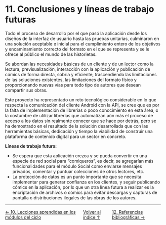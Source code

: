 # 11. Conclusiones y líneas de trabajo futuras

Todo el proceso de desarrollo por el que pasó la aplicación desde los diseños de la interfaz de usuario hasta las pruebas unitarias, culminaron en una solución aceptable e inicial para el cumplimiento entero de los objetivos y encaminamiento correcto del formato en el que se representa y se le ofrece al público el mundo de las historietas. 

Se abordan las necesidades básicas de un cliente y de un lector como la lectura, previsualización, interacción con la aplicación y publicación de cómics de forma directa, sobria y eficiente, trascendiendo las limitaciones de las soluciones existentes, las limitaciones del formato físico y proporcionando nuevas vías para todo tipo de autores que desean compartir sus obras.

Este proyecto ha representado un reto tecnológico considerable en lo que respecta la comunicación del cliente Android con la API, se cree que es por la falta de implementación de librerías o poco conocimiento en esta área, o la costumbre de utilizar librerías que automatizan aún más el proceso de acceso a los datos sin realmente conocer que se hace por detrás, pero se ha demostrado en el resultado de la solución desarrollada que con las herramientas básicas, dedicación y tiempo la viabilidad de construir una plataforma de contenido digital para un sector en concreto.

**Líneas de trabajo futuro:**

- Se espera que esta aplicación crezca y se pueda convertir en una especie de red social para “comiqueros”, es decir, se agregarían más funcionalidades para el módulo Social como enviarse mensajes privados, comentar y puntuar colecciones de otros lectores, etc.
- La protección de datos es un punto importante que se necesita implementar para generar confianza en los clientes, y seguir publicando cómics en la aplicación, por lo que un otra línea futura a realizar es la encriptación de archivos o cómics para evitar descargas y capturas de pantalla o distribuciones ilegales de las obras de los autores.

---
<div style="display:flex; justify-content: space-between; align-items: center;">
    <a href="10.lecciones.md">← 10. Lecciones aprendidas en los módulos del ciclo</a> &nbsp; &nbsp; &nbsp;
    <a href="indice.md">Volver al índice ↑</a> &nbsp; &nbsp; &nbsp;
    <a href="12.referencias.md">12. Referencias bibliográficas →</a> &nbsp; &nbsp; &nbsp;
</div>
